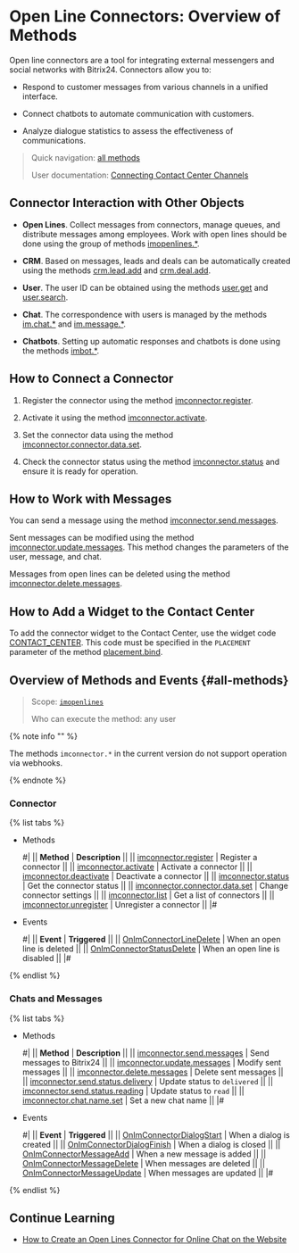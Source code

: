 # Open Line Connectors: Overview of Methods

Open line connectors are a tool for integrating external messengers and social networks with Bitrix24. Connectors allow you to:

- Respond to customer messages from various channels in a unified interface.

- Connect chatbots to automate communication with customers.

- Analyze dialogue statistics to assess the effectiveness of communications.

> Quick navigation: [all methods](#all-methods) 
>
> User documentation: [Connecting Contact Center Channels](https://helpdesk.bitrix24.com/open/9392259/)

## Connector Interaction with Other Objects

- **Open Lines**. Collect messages from connectors, manage queues, and distribute messages among employees. Work with open lines should be done using the group of methods [imopenlines.*](../openlines/index.md).

- **CRM**. Based on messages, leads and deals can be automatically created using the methods [crm.lead.add](../../crm/leads/crm-lead-add.md) and [crm.deal.add](../../crm/deals/crm-deal-add.md).

- **User**. The user ID can be obtained using the methods [user.get](../../user/user-get.md) and [user.search](../../user/user-search.md).

- **Chat**. The correspondence with users is managed by the methods [im.chat.*](../../chats/index.md) and [im.message.*](../../chats/messages/index.md).

- **Chatbots**. Setting up automatic responses and chatbots is done using the methods [imbot.*](../../chat-bots/index.md).

## How to Connect a Connector

1. Register the connector using the method [imconnector.register](imconnector-register.md).

2. Activate it using the method [imconnector.activate](imconnector-activate.md).

3. Set the connector data using the method [imconnector.connector.data.set](imconnector-connector-data-set.md).

4. Check the connector status using the method [imconnector.status](imconnector-status.md) and ensure it is ready for operation.

## How to Work with Messages

You can send a message using the method [imconnector.send.messages](./imconnector-send-messages.md).

Sent messages can be modified using the method [imconnector.update.messages](imconnector-update-messages.md). This method changes the parameters of the user, message, and chat.

Messages from open lines can be deleted using the method [imconnector.delete.messages](imconnector-delete-messages.md).

## How to Add a Widget to the Contact Center

To add the connector widget to the Contact Center, use the widget code [CONTACT_CENTER](../../widgets/contact-center.md). This code must be specified in the `PLACEMENT` parameter of the method [placement.bind](../../widgets/placement-bind.md).

## Overview of Methods and Events {#all-methods}

> Scope: [`imopenlines`](../../scopes/permissions)
>
> Who can execute the method: any user

{% note info "" %}

The methods `imconnector.*` in the current version do not support operation via webhooks.

{% endnote %}

### Connector

{% list tabs %}

- Methods

    #| 
    || **Method** | **Description** ||
    || [imconnector.register](imconnector-register.md) | Register a connector ||
    || [imconnector.activate](imconnector-activate.md) | Activate a connector ||
    || [imconnector.deactivate](imconnector-deactivate.md) | Deactivate a connector ||
    || [imconnector.status](imconnector-status.md) | Get the connector status ||
    || [imconnector.connector.data.set](imconnector-connector-data-set.md) | Change connector settings ||
    || [imconnector.list](imconnector-list.md) | Get a list of connectors ||
    || [imconnector.unregister](imconnector-unregister.md) | Unregister a connector ||
    |#

- Events

    #| 
    || **Event** | **Triggered** ||
    || [OnImConnectorLineDelete](./events/on-im-connector-line-delete.md) | When an open line is deleted ||
    || [OnImConnectorStatusDelete](./events/on-im-connector-status-delete.md) | When an open line is disabled ||
    |#

{% endlist %}

### Chats and Messages

{% list tabs %}

- Methods

    #| 
    || **Method** | **Description** ||
    || [imconnector.send.messages](imconnector-send-messages.md) | Send messages to Bitrix24 ||
    || [imconnector.update.messages](imconnector-update-messages.md) | Modify sent messages ||
    || [imconnector.delete.messages](imconnector-delete-messages.md) | Delete sent messages ||
    || [imconnector.send.status.delivery](imconnector-send-status-delivery.md) | Update status to `delivered` ||
    || [imconnector.send.status.reading](imconnector-send-status-reading.md) | Update status to `read` ||
    || [imconnector.chat.name.set](imconnector-chat-name-set.md) | Set a new chat name ||
    |#

- Events

    #| 
    || **Event** | **Triggered** ||
    || [OnImConnectorDialogStart](./events/on-im-connector-dialog-start.md) | When a dialog is created ||
    || [OnImConnectorDialogFinish](./events/on-im-connector-dialog-finish.md) | When a dialog is closed ||
    || [OnImConnectorMessageAdd](./events/index.md) | When a new message is added ||
    || [OnImConnectorMessageDelete](./events/on-im-connector-message-delete.md) | When messages are deleted ||
    || [OnImConnectorMessageUpdate](./events/on-im-connector-message-update.md) | When messages are updated ||
    |#

{% endlist %}

## Continue Learning

- [How to Create an Open Lines Connector for Online Chat on the Website](../../../tutorials/openlines/example-connector.md)
